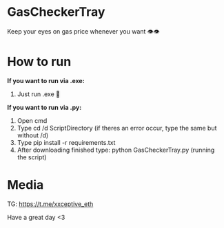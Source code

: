 # GasCheckerTray


Keep your eyes on gas price whenever you want 👁️👁️

# How to run


**If you want to run via .exe:**

1. Just run .exe 🥸

**If you want to run via .py:**

1. Open cmd
2. Type cd /d ScriptDirectory (if theres an error occur, type the same but without /d)
3. Type pip install -r requirements.txt
4. After downloading finished type: python GasCheckerTray.py (running the script)

# Media


TG: https://t.me/xxceptive_eth

Have a great day <3
